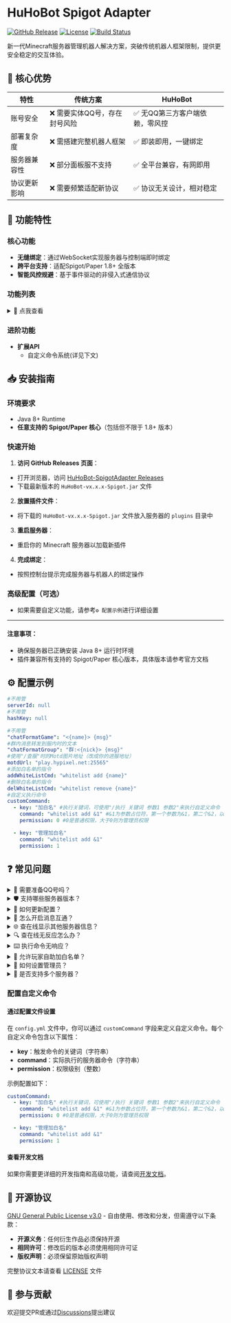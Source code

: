 # HuHoBot Spigot Adapter

[![GitHub Release](https://img.shields.io/github/v/release/HuHoBot/SpigotAdapter?style=for-the-badge)](https://github.com/HuHoBot/SpigotAdapter/releases)
[![License](https://img.shields.io/github/license/HuHoBot/SpigotAdapter?style=for-the-badge)](https://github.com/HuHoBot/SpigotAdapter/blob/main/LICENSE)
[![Build Status](https://img.shields.io/github/actions/workflow/status/HuHoBot/SpigotAdapter/release.yml?style=for-the-badge)](https://github.com/HuHoBot/SpigotAdapter/actions)

新一代Minecraft服务器管理机器人解决方案，突破传统机器人框架限制，提供更安全稳定的交互体验。

## 🌟 核心优势

| 特性     | 传统方案             | HuHoBot           |
|--------|------------------|-------------------|
| 账号安全   | ❌ 需要实体QQ号，存在封号风险 | ✅ 无QQ第三方客户端依赖，零风控 |
| 部署复杂度  | ❌ 需搭建完整机器人框架     | ✅ 即装即用，一键绑定       |
| 服务器兼容性 | ❌ 部分面板服不支持       | ✅ 全平台兼容，有网即用      |
| 协议更新影响 | ❌ 需要频繁适配新协议      | ✅ 协议无关设计，相对稳定     |

## 🚀 功能特性

### 核心功能

- **无缝绑定**：通过WebSocket实现服务器与控制端即时绑定
- **跨平台支持**：适配Spigot/Paper 1.8+ 全版本
- **智能风控规避**：基于事件驱动的非侵入式通信协议

### 功能列表

<details>
<summary>📜 点我查看</summary>

| 命令     | 描述             |
|--------|----------------|
| /添加白名单 | 向服务器内添加一个白名单   |
| /删除白名单 | 向服务器内删除一个白名单   |
| /绑定    | 绑定服务器          |
| /设置名称  | 设置自己在本群群服互通的名称 |
| /发信息   | 群服互通向服务器内发送消息  |
| /执行命令  | 向服务器发送执行命令的请求  |
| /查白名单  | 查询服务器内置白名单     |
| /查在线   | 查询服务器在线名单      |
| /在线服务器 | 查询在线服务器        |
| /执行    | 执行自定义指令        |
| /管理员执行 | 以管理员身份运行自定义内容  |

</details>

### 进阶功能

- **扩展API**
  - 自定义命令系统(详见下文)

## 📥 安装指南

### 环境要求

- Java 8+ Runtime
- **任意支持的 Spigot/Paper 核心**（包括但不限于 1.8+ 版本）

### 快速开始

1. **访问 GitHub Releases 页面**：
  - 打开浏览器，访问 [HuHoBot-SpigotAdapter Releases](https://github.com/HuHoBot/SpigotAdapter/releases)
  - 下载最新版本的 `HuHoBot-vx.x.x-Spigot.jar` 文件

2. **放置插件文件**：
  - 将下载的 `HuHoBot-vx.x.x-Spigot.jar` 文件放入服务器的 `plugins` 目录中

3. **重启服务器**：
  - 重启你的 Minecraft 服务器以加载新插件

4. **完成绑定**：
  - 按照控制台提示完成服务器与机器人的绑定操作

### 高级配置（可选）

- 如果需要自定义功能，请参考`⚙️ 配置示例`进行详细设置

---

#### 注意事项：

- 确保服务器已正确安装 Java 8+ 运行时环境
- 插件兼容所有支持的 Spigot/Paper 核心版本，具体版本请参考官方文档

## ⚙️ 配置示例

```yaml
#不用管
serverId: null
#不用管
hashKey: null

#不用管
"chatFormatGame": "<{name}> {msg}"
#群内消息转发到服内时的文本
"chatFormatGroup": "群:<{nick}> {msg}"
#使用"/查服"时的Motd图片地址（改成你的进服地址）
motdUrl: "play.hypixel.net:25565"
#添加白名单的指令
addWhiteListCmd: "whitelist add {name}"
#删除白名单的指令
delWhiteListCmd: "whitelist remove {name}"
#自定义执行命令
customCommand:
  - key: "加白名" #执行关键词，可使用"/执行 关键词 参数1 参数2"来执行自定义命令
    command: "whitelist add &1" #&1为参数占位符，第一个参数为&1，第二个&2，以此类推
    permission: 0 #0是普通权限，大于0则为管理员权限

  - key: "管理加白名"
    command: "whitelist add &1"
    permission: 1
```

## ❓ 常见问题

<details>
<summary>🤔 需要准备QQ号吗？</summary>
完全不需要！本方案采用全新的通信协议，彻底摆脱对第三方聊天平台的依赖。
</details>

<details>
<summary>🛡️ 支持哪些服务器版本？</summary>
✅ 已测试版本：1.8 - 1.21  

✅ 理论支持所有Spigot系核心
</details>

<details>
<summary>🔧 如何更新配置？</summary>
支持热重载配置：<code>/huhobot reload</code>
</details>

<details>
<summary>🤖 怎么开启消息互通？</summary>
本机器人不支持群服消息互通，因官方机器人API限制每个群每月仅能发送三条主动消息
</details>

<details>
<summary>🌐 查在线显示其他服务器信息？</summary>
请修改配置文件中的 <code>motdUrl</code> 字段为你的服务器地址  
示例：<code>motdUrl: "play.yourserver.com:25565"</code>
</details>

<details>
<summary>🔍 查在线无反应怎么办？</summary>
排查步骤：  

1. 检查连接状态，使用 <code>/huhobot reconnect</code> 重连

2. 尝试清空 motdUrl 字段：<code>"motdUrl": ""</code>

</details>

<details>
<summary>⌨️ 执行命令无响应？</summary>
注意命令格式区别：  

- <code>/执行 加白</code> → 用于自定义指令回调

- <code>/执行命令 list</code> → 向控制台发送命令

</details>

<details>
<summary>👥 允许玩家自助加白名单？</summary>
请按上文配置文件示例配置customCommand字段

使用方式：<code>/执行 加白 "玩家ID"</code>（带空格参数需加引号）

</details>

<details>
<summary>👮 如何设置管理员？</summary>
在群内使用指令：  
<code>/管理帮助</code> → 查看管理指令列表
</details>

<details>
<summary>🏰 是否支持多个服务器？</summary>
当前版本每个群仅支持绑定一个服务器，多服务器绑定功能正在开发中  
如需管理多服务器，建议为每个服务器创建独立群组
</details>

### 配置自定义命令

#### 通过配置文件设置

在 `config.yml` 文件中，你可以通过 `customCommand` 字段来定义自定义命令。每个自定义命令包含以下属性：

- **key**：触发命令的关键词（字符串）
- **command**：实际执行的服务器命令（字符串）
- **permission**：权限级别（整数）

示例配置如下：

```yaml
customCommand:
  - key: "加白名" #执行关键词，可使用"/执行 关键词 参数1 参数2"来执行自定义命令
    command: "whitelist add &1" #&1为参数占位符，第一个参数为&1，第二个&2，以此类推
    permission: 0 #0是普通权限，大于0则为管理员权限

  - key: "管理加白名"
    command: "whitelist add &1"
    permission: 1
```

#### 查看开发文档

如果你需要更详细的开发指南和高级功能，请查阅[开发文档](docs/DEVELOP.md)。

## 📄 开源协议

[GNU General Public License v3.0](LICENSE) - 自由使用、修改和分发，但需遵守以下条款：

- **开源义务**：任何衍生作品必须保持开源
- **相同许可**：修改后的版本必须使用相同许可证
- **版权声明**：必须保留原始版权声明

完整协议文本请查看 [LICENSE](LICENSE) 文件

## 🤝 参与贡献

欢迎提交PR或通过[Discussions](https://github.com/HuHoBot/SpigotAdapter/discussions)提出建议

